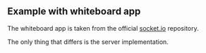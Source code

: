 ## Example with whiteboard app

The whiteboard app is taken from the official [socket.io](https://github.com/socketio/socket.io/blob/main/examples/whiteboard) repository.

The only thing that differs is the server implementation.
